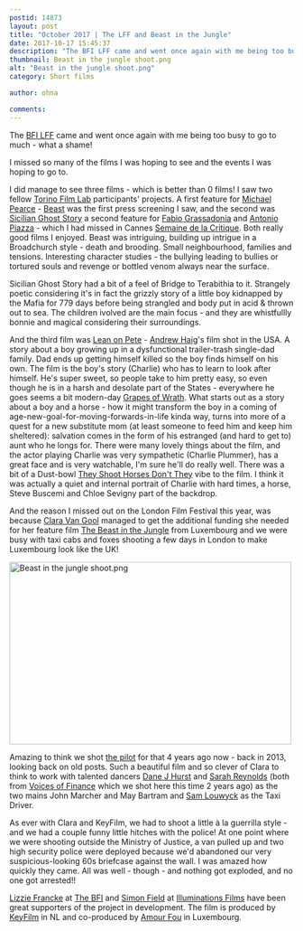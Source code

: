 ```yaml
---
postid: 14873
layout: post
title: "October 2017 | The LFF and Beast in the Jungle"
date: 2017-10-17 15:45:37
description: "The BFI LFF came and went once again with me being too busy to go to much - what a shame! I missed so many of the films I was hoping to see and the events I was hoping to&#8230;"
thumbnail: Beast in the jungle shoot.png
alt: "Beast in the jungle shoot.png"
category: Short films

author: ohna

comments:
---
```


<p>The <a href="https://cdn.londonandpartners.com/asset/bfi-london-film-festival_bfi-london-film-festival_bf6010288104656dd8a3e7a596bf89e4.jpg"><span class="caps">BFI LFF</span></a> came and went once again with me being too busy to go to much - what a shame! </p>

<p>I missed so many of the films I was hoping to see and the events I was hoping to go to. </p>

<p>I did manage to see three films - which is better than 0 films! I saw two fellow <a href="http://www.torinofilmlab.it/">Torino Film Lab</a> participants' projects. A first feature for <a href="http://www.torinofilmlab.it/projects/132-beast">Michael Pearce</a> - <a href="https://whatson.bfi.org.uk/lff/Online/default.asp?BOparam%3A%3AWScontent%3A%3AloadArticle%3A%3Apermalink=beastlff&amp;BOparam%3A%3AWScontent%3A%3AloadArticle%3A%3Acontext_id=">Beast</a> was the first press screening I saw, and the second was <a href="https://whatson.bfi.org.uk/lff/Online/default.asp?doWork%3A%3AWScontent%3A%3AloadArticle=Load&amp;BOparam%3A%3AWScontent%3A%3AloadArticle%3A%3Aarticle_id=78E134BC-2158-4D36-AFA1-635BAEC7D8EB&amp;BOparam%3A%3AWScontent%3A%3AloadArticle%3A%3Acontext_id=C771D543-9619-4A37-9D8B-F2FAFD9E02E5">Sicilian Ghost Story</a> a second feature for <a href="http://www.torinofilmlab.it/people/293-fabio-grassadonia">Fabio Grassadonia</a> and <a href="http://www.torinofilmlab.it/people/569-antonio-piazza">Antonio Piazza</a> - which I had missed in Cannes <a href="http://www.semainedelacritique.com/en/edition/2017/movie/sicilian-ghost-story">Semaine de la Critique</a>. Both really good films I enjoyed. Beast was intriguing, building up intrigue in a Broadchurch style - death and brooding. Small neighbourhood, families and tensions. Interesting character studies - the bullying leading to bullies or tortured souls and revenge or bottled venom always near the surface.</p>

<p>Sicilian Ghost Story had a bit of a feel of Bridge to Terabithia to it. Strangely poetic considering it's in fact the grizzly story of a little boy kidnapped by the Mafia for 779 days before being strangled and body put in acid &amp; thrown out to sea. The children ivolved are the main focus - and they are whistfullly bonnie and magical considering their surroundings. </p>

<p>And the third film was <a href="https://whatson.bfi.org.uk/lff/Online/default.asp?doWork%3A%3AWScontent%3A%3AloadArticle=Load&amp;BOparam%3A%3AWScontent%3A%3AloadArticle%3A%3Aarticle_id=228F7918-C325-4E3A-8852-DA2337C53BDF&amp;BOparam%3A%3AWScontent%3A%3AloadArticle%3A%3Acontext_id=FBE1F00A-76E6-4AEB-A080-EFE57E2C739C">Lean on Pete</a> - <a href="http://www.zimbio.com/photos/Andrew+Haigh/Lean+Pete+UK+Premiere+61st+BFI+London+Film/k-Yu_fFPUT4">Andrew Haig</a>'s film shot in the <span class="caps">USA.</span> A story about a boy growing up in a dysfunctional trailer-trash single-dad family. Dad ends up getting himself killed so the boy finds himself on his own. The film is the boy's story (Charlie) who has to learn to look after himself. He's super sweet, so people take to him pretty easy, so even though he is in a harsh and desolate part of the States - everywhere he goes seems a bit  modern-day <a href="https://didyouseethatone.files.wordpress.com/2014/11/the-grapes-of-wrath-9.jpg">Grapes of Wrath</a>. What starts out as a story about a boy and a horse - how it might transform the boy in a coming of age-new-goal-for-moving-forwards-in-life kinda way, turns into more of a quest for a new substitute mom (at least someone to feed him and keep him sheltered): salvation comes in the form of his estranged (and hard to get to) aunt who he longs for. There were many lovely things about the film, and the actor playing Charlie was very sympathetic (Charlie Plummer), has a great face and is very watchable, I'm sure he'll do really well. There was a bit of a Dust-bowl <a href="https://upload.wikimedia.org/wikipedia/en/f/fe/They_horses.jpg">They Shoot Horses Don't They</a> vibe to the film. I think it was actually a quiet and internal portrait of Charlie with hard times, a horse, Steve Buscemi and Chloe Sevigny part of the backdrop.</p>

<p>And the reason I missed out on the London Film Festival this year, was because <a href="http://www.claravangool.nl/">Clara Van Gool</a> managed to get the additional funding she needed for her feature film <a href="http://keyfilm.nl/en/project/the-beast-in-the-jungle/">The Beast in the Jungle</a> from Luxembourg and we were busy with taxi cabs and foxes shooting a few days in London to make Luxembourg look like the UK! </p>

<p><a href="{{ site.baseurl }}/assets_c/2017/10/Beast in the jungle shoot-1537.html" onclick="window.open('{{ site.baseurl }}/assets_c/2017/10/Beast in the jungle shoot-1537.html','popup','width=1630,height=1056,scrollbars=no,resizable=no,toolbar=no,directories=no,location=no,menubar=no,status=no,left=0,top=0'); return false"><img src="{{ site.baseurl }}/assets_c/2017/10/Beast in the jungle shoot-thumb-500x323-1537.png" width="500" height="323" alt="Beast in the jungle shoot.png" class="mt-image-none" style="" /></a></p>

<p>Amazing to think we shot <a href="{{ site.baseurl }}/2013/11/the-beast-in-th.html">the pilot</a> for that 4 years ago now - back in 2013, looking back on old posts. Such a beautiful film and so clever of Clara to think to work with talented dancers <a href="http://www.danejeremyhurst.com/">Dane J Hurst</a> and <a href="https://www.ndt.nl/en/discover/ndt-1/sarah-reynolds.html">Sarah Reynolds</a> (both from <a href="http://www.claravangool.nl/Voices-of-Finance">Voices of Finance</a> which we shot here this time 2 years ago) as the two mains John Marcher and May Bartram and <a href="http://www.samlouwyck.com/">Sam Louwyck</a> as the Taxi Driver.</p>

<p>As ever with Clara and KeyFilm, we had to shoot a little à la guerrilla style - and we had a couple funny little hitches with the police! At one point where we were shooting outside the Ministry of Justice, a van pulled up and two high security police were deployed because we'd abandoned our very suspicious-looking 60s briefcase against the wall. I was amazed how quickly they came. All was well - though - and nothing got exploded, and no one got arrested!!</p>

<p><a href="https://twitter.com/lizziefrancke?ref_src=twsrc%5Egoogle%7Ctwcamp%5Eserp%7Ctwgr%5Eauthor">Lizzie Francke</a> at <a href="http://www.bfi.org.uk/supporting-uk-film/funding-filmmakers/about-film-fund-team">The <span class="caps">BFI</span></a> and <a href="http://www.kickthemachine.com/page7/page0/index.html">Simon Field</a> at <a href="http://www.illuminationsmedia.co.uk/">Illuminations Films</a> have been great supporters of the project in development. The film is produced by <a href="http://keyfilm.nl/en/project/the-beast-in-the-jungle/">KeyFilm</a> in NL and co-produced by <a href="http://www.amourfoufilm.com/en/film/the-beast-in-the-jungle/">Amour Fou</a> in Luxembourg.</p>



<p> </p>




